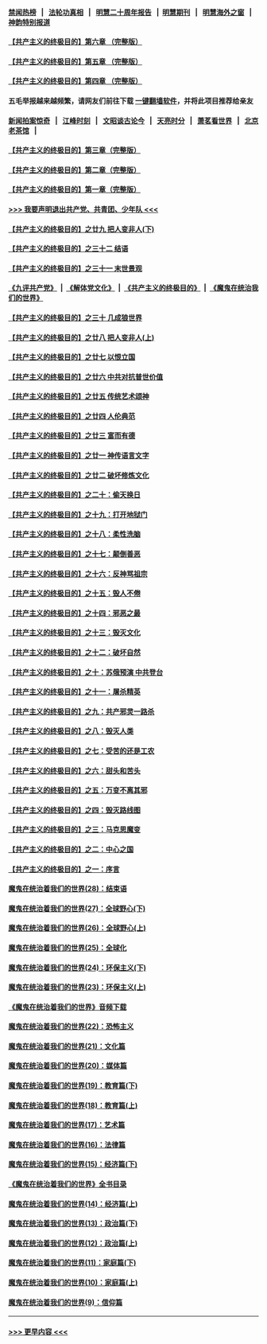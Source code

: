 #### [禁闻热榜](热点新闻.md?=0)  &nbsp;&nbsp;|&nbsp;&nbsp; [法轮功真相](https://github.com/gfw-breaker/truth/blob/master/README.md?=0) &nbsp;&nbsp;|&nbsp;&nbsp; [明慧二十周年报告](https://github.com/gfw-breaker/mh-reports/blob/master/README.md?=0) &nbsp;&nbsp;|&nbsp;&nbsp;[明慧期刊](https://github.com/gfw-breaker/mh-qikan) &nbsp;&nbsp;|&nbsp;&nbsp; [明慧海外之窗](https://github.com/gfw-breaker/mh-news/blob/master/README.md?=0) &nbsp;&nbsp;|&nbsp;&nbsp; [神韵特别报道](https://github.com/gfw-breaker/mh-news/blob/master/shenyun.md?=0)
#### [【共产主义的终极目的】第六章 （完整版）](../pages/nsc422/n11428913.md?t=03190102) 
#### [【共产主义的终极目的】第五章 （完整版）](../pages/nsc422/n11428912.md?t=03190102) 
#### [【共产主义的终极目的】第四章 （完整版）](../pages/nsc422/n11428907.md?t=03190102) 
#### 五毛举报越来越频繁，请网友们前往下载 [一键翻墙软件](https://github.com/gfw-breaker/ssr-accounts)，并将此项目推荐给亲友
#### [新闻拍案惊奇](https://github.com/gfw-breaker/banned-news/blob/master/pages/link4.md) &nbsp;&nbsp;|&nbsp;&nbsp; [江峰时刻](https://github.com/gfw-breaker/banned-news/blob/master/pages/link4.md) &nbsp;&nbsp;|&nbsp;&nbsp; [文昭谈古论今](https://github.com/gfw-breaker/banned-news/blob/master/pages/link4.md) &nbsp;&nbsp;|&nbsp;&nbsp; [天亮时分](https://github.com/gfw-breaker/banned-news/blob/master/pages/link4.md) &nbsp;&nbsp;|&nbsp;&nbsp; [萧茗看世界](https://github.com/gfw-breaker/banned-news/blob/master/pages/link4.md) &nbsp;&nbsp;|&nbsp;&nbsp; [北京老茶馆](https://github.com/gfw-breaker/banned-news/blob/master/pages/link4.md) &nbsp;&nbsp;|&nbsp;&nbsp; 
#### [【共产主义的终极目的】第三章（完整版）](../pages/nsc422/n11428848.md?t=03190102) 
#### [【共产主义的终极目的】第二章（完整版）](../pages/nsc422/n11428831.md?t=03190102) 
#### [【共产主义的终极目的】第一章（完整版）](../pages/nsc422/n11417651.md?t=03190102) 
#### [>>> 我要声明退出共产党、共青团、少年队 <<<](https://github.com/begood0513/goodnews/blob/master/quit/letter.md) 
#### [【共产主义的终极目的】之廿九 把人变非人(下)](../pages/nsc422/n11344140.md?t=03190102) 
#### [【共产主义的终极目的】之三十二 结语](../pages/nsc422/n11360535.md?t=03190102) 
#### [【共产主义的终极目的】之三十一 末世景观](../pages/nsc422/n11351129.md?t=03190102) 
#### [《九评共产党》](https://github.com/begood0513/9ping.md/blob/master/README.md) &nbsp;|&nbsp; [《解体党文化》](../../../../jtdwh.md/blob/master/README.md)  &nbsp;|&nbsp; [《共产主义的终极目的》](../../../../gczydzjmd.md/blob/master/README.md) &nbsp;|&nbsp; [《魔鬼在统治我们的世界》](../../../../mgztzwmdsj.md/blob/master/README.md) 
#### [【共产主义的终极目的】之三十 几成狼世界](../pages/nsc422/n11348280.md?t=03190102) 
#### [【共产主义的终极目的】之廿八 把人变非人(上)](../pages/nsc422/n11340492.md?t=03190102) 
#### [【共产主义的终极目的】之廿七 以恨立国](../pages/nsc422/n11336944.md?t=03190102) 
#### [【共产主义的终极目的】之廿六 中共对抗普世价值](../pages/nsc422/n11324785.md?t=03190102) 
#### [【共产主义的终极目的】之廿五 传统艺术颂神](../pages/nsc422/n11296396.md?t=03190102) 
#### [【共产主义的终极目的】之廿四 人伦典范](../pages/nsc422/n11296397.md?t=03190102) 
#### [【共产主义的终极目的】之廿三 富而有德](../pages/nsc422/n11283598.md?t=03190102) 
#### [【共产主义的终极目的】之廿一 神传语言文字](../pages/nsc422/n11263265.md?t=03190102) 
#### [【共产主义的终极目的】之廿二 破坏修炼文化](../pages/nsc422/n11245728.md?t=03190102) 
#### [【共产主义的终极目的】之二十：偷天换日](../pages/nsc422/n11238846.md?t=03190102) 
#### [【共产主义的终极目的】之十九：打开地狱门](../pages/nsc422/n11206376.md?t=03190102) 
#### [【共产主义的终极目的】之十八：柔性洗脑](../pages/nsc422/n11199994.md?t=03190102) 
#### [【共产主义的终极目的】之十七：颠倒善恶](../pages/nsc422/n11179782.md?t=03190102) 
#### [【共产主义的终极目的】之十六：反神骂祖宗](../pages/nsc422/n11166798.md?t=03190102) 
#### [【共产主义的终极目的】之十五：毁人不倦](../pages/nsc422/n11166792.md?t=03190102) 
#### [【共产主义的终极目的】之十四：邪恶之最](../pages/nsc422/n11150249.md?t=03190102) 
#### [【共产主义的终极目的】之十三：毁灭文化](../pages/nsc422/n11135227.md?t=03190102) 
#### [【共产主义的终极目的】之十二：破坏自然](../pages/nsc422/n11135214.md?t=03190102) 
#### [【共产主义的终极目的】之十：苏俄预演 中共登台](../pages/nsc422/n11118424.md?t=03190102) 
#### [【共产主义的终极目的】之十一：屠杀精英](../pages/nsc422/n11118442.md?t=03190102) 
#### [【共产主义的终极目的】之九：共产邪灵一路杀](../pages/nsc422/n11114139.md?t=03190102) 
#### [【共产主义的终极目的】之八：毁灭人类](../pages/nsc422/n11108503.md?t=03190102) 
#### [【共产主义的终极目的】之七：受苦的还是工农](../pages/nsc422/n11101809.md?t=03190102) 
#### [【共产主义的终极目的】之六：甜头和苦头](../pages/nsc422/n11096971.md?t=03190102) 
#### [【共产主义的终极目的】之五：万变不离其邪](../pages/nsc422/n11091285.md?t=03190102) 
#### [【共产主义的终极目的】之四：毁灭路线图](../pages/nsc422/n11086284.md?t=03190102) 
#### [【共产主义的终极目的】之三：马克思魔变](../pages/nsc422/n11061941.md?t=03190102) 
#### [【共产主义的终极目的】之二：中心之国](../pages/nsc422/n11047728.md?t=03190102) 
#### [【共产主义的终极目的】之一：序言](../pages/nsc422/n11086077.md?t=03190102) 
#### [魔鬼在统治着我们的世界(28)：结束语](../pages/nsc422/n10936246.md?t=03190102) 
#### [魔鬼在统治着我们的世界(27)：全球野心(下)](../pages/nsc422/n10928319.md?t=03190102) 
#### [魔鬼在统治着我们的世界(26)：全球野心(上)](../pages/nsc422/n10900318.md?t=03190102) 
#### [魔鬼在统治着我们的世界(25)：全球化](../pages/nsc422/n10788205.md?t=03190102) 
#### [魔鬼在统治着我们的世界(24)：环保主义(下)](../pages/nsc422/n10695307.md?t=03190102) 
#### [魔鬼在统治着我们的世界(23)：环保主义(上)](../pages/nsc422/n10688613.md?t=03190102) 
#### [《魔鬼在统治着我们的世界》音频下载](../pages/nsc422/n10635553.md?t=03190102) 
#### [魔鬼在统治着我们的世界(22)：恐怖主义](../pages/nsc422/n10614727.md?t=03190102) 
#### [魔鬼在统治着我们的世界(21)：文化篇](../pages/nsc422/n10597706.md?t=03190102) 
#### [魔鬼在统治着我们的世界(20)：媒体篇](../pages/nsc422/n10586579.md?t=03190102) 
#### [魔鬼在统治着我们的世界(19)：教育篇(下)](../pages/nsc422/n10564808.md?t=03190102) 
#### [魔鬼在统治着我们的世界(18)：教育篇(上)](../pages/nsc422/n10526970.md?t=03190102) 
#### [魔鬼在统治着我们的世界(17)：艺术篇](../pages/nsc422/n10499093.md?t=03190102) 
#### [魔鬼在统治着我们的世界(16)：法律篇](../pages/nsc422/n10485969.md?t=03190102) 
#### [魔鬼在统治着我们的世界(15)：经济篇(下)](../pages/nsc422/n10469975.md?t=03190102) 
#### [《魔鬼在统治着我们的世界》全书目录](../pages/nsc422/n10464261.md?t=03190102) 
#### [魔鬼在统治着我们的世界(14)：经济篇(上)](../pages/nsc422/n10457370.md?t=03190102) 
#### [魔鬼在统治着我们的世界(13)：政治篇(下)](../pages/nsc422/n10448270.md?t=03190102) 
#### [魔鬼在统治着我们的世界(12)：政治篇(上)](../pages/nsc422/n10444576.md?t=03190102) 
#### [魔鬼在统治着我们的世界(11)：家庭篇(下)](../pages/nsc422/n10440961.md?t=03190102) 
#### [魔鬼在统治着我们的世界(10)：家庭篇(上)](../pages/nsc422/n10435448.md?t=03190102) 
#### [魔鬼在统治着我们的世界(9)：信仰篇](../pages/nsc422/n10432159.md?t=03190102) 

----
#### [ >>> 更早内容 <<< ](../indexes/nsc422-earlier.md)
